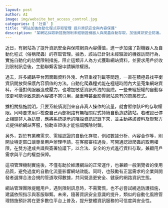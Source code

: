 ```yaml
---
layout: post
author: AI
image: img/website_bot_access_control.jpg
categories: [ '社會' ]
title: "網站加強自動化程式存取管理 提升資訊安全與內容保護"
description: "某網站採取新措施限制未經驗證機器人與爬蟲自動存取，加強資訊安全防護。針對非人為訪問，實施自動封鎖並需聯繫客服申請解除；專業用戶可通過認證機制申請合法化數據存取。新制度有助維護網站運作與內容價值，並提升用戶與平台雙方的權益保障。"
---
```

近日，有網站為了提升資訊安全與保障網頁內容價值，進一步加強了對機器人及自動化程式（俗稱爬蟲）的存取管理。據悉，該站已針對未經驗證的機器訪問行為，實施自動化的訪問限制措施，阻止這類非人為方式獲取網站資料，並要求用戶於收到限制訊息後，主動聯繫客服申請解除權限。

過去，許多網路平台因面臨資料外洩、內容重複刊載等問題，一直在積極尋找平衡資訊開放與保護內容價值的方法。自動化爬蟲程式能在極短時間內大量蒐集網站資料，不僅對伺服器造成壓力，也增加敏感資訊外洩的風險。一些未經授權的自動存取更可能導致原創內容被不當引用，嚴重時甚至影響網站原有的商業模式。

據相關措施說明，只要系統偵測到來自非真人操作的流量，就會暫停該IP的存取權限。同時要求用戶檢查自己內部網路有無相關程式持續自動造訪該站。若確認已停止相關非人為訪問，應將系統提示的阻擋資訊記錄下來，並主動將該資料及聯繫方式提供給網站客服，協助查證後才能協調解除封鎖。

另外，對於有業務需求、需經認證的自動化存取，例如數據分析、內容合作等，則開放特定窗口讓專業用戶辦理申請。在客服審核過後，可開通認證爬蟲的取用權限，在雙方達成共識與簽署協議下，以合法、安全的方式進行資料存取，兼顧用戶需求與平台的權益保障。

這項管理機制實施後，不僅有助於維護網站的正常運作，也兼顧一般瀏覽者的使用品質，避免過度的自動化流量影響網站效能。同時，也鼓勵有正當需求的企業與開發者選擇合法合規的管道取得數據，共同營造更安全、健康的網路資訊生態。

網站管理團隊提醒用戶，遇到限制訊息時，不需驚慌，也不必嘗試繞過防護措施，建議依照指示與客服聯繫。未來，隨著資訊安全意識的提升，類似的自動化風險管理措施預計將在更多數位平台上普及，提升整體資訊服務的可信度與安全性。